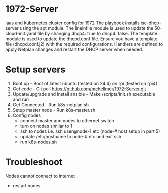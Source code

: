 # 1972-Server
iaas and kubernetes cluster config for 1972
The playbook installs isc-dhcp-server using the apt module.
The lineinfile module is used to update the 50-cloud-init.yaml file by changing dhcp4: true to dhcp4: false.
The template module is used to update the dhcpd.conf file. Ensure you have a template file (dhcpd.conf.j2) with the required configurations.
Handlers are defined to apply Netplan changes and restart the DHCP server when needed.

# Setup servers
1. Boot up - Boot of latest ubuntu (tested on 24.4) on rpi (tested on rpi4)
2. Get code - Git pull https://github.com/mchellmer/1972-Server.git
3. Update/upgrade and install ansible - Make /scripts/init.sh executable and run
4. Get Connected - Run k8s-netplan.sh <wifipassword>
5. Setup master node - Run k8s-master.sh
7. Config nodes
    - connect master and nodes to ethernet switch
    - turn on nodes similar to 1 
    - ssh to nodes i.e. ssh user@node-1 etc (node-# host setup in part 5)
    - update /etc/hostname to node-# etc and exit ssh
    - run k8s-nodes.sh

# Troubleshoot
Nodes cannot connect to internet
- restart nodes